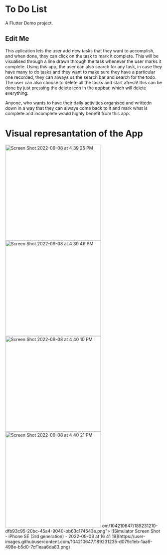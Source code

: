 # To Do List

A Flutter Demo project.

## Edit Me

This aplication lets the user add new tasks that they want to accomplish, and when done, they can click on the task to mark it complete. This will be visualised through a line drawn through the task whenever the user marks it complete. Using this app, the user can also search for any task, in case they have many to do tasks and they want to make sure they have a particular one recorded, they can always us the search bar and search for the todo. The user can also choose to delete all the tasks and start afresh! this can be done by just pressing the delete icon in the appbar, which will delete everything.

Anyone, who wants to have their daily activities organised and writtedn down in a way that they can always come back to it and mark what is complete and incomplete would highly benefit from this app.

# Visual represantation of the App


<img width="307" alt="Screen Shot 2022-09-08 at 4 39 25 PM" src="https://user-images.githubusercontent.com/104210647/189231138-3a25af3d-564f-4a10-a4da-be4dae60da28.png">
<img width="307" alt="Screen Shot 2022-09-08 at 4 39 46 PM" src="https://user-images.githubusercontent.com/104210647/189231181-488259fa-1ba5-4375-8846-0ad001b3388c.png">
<img width="307" alt="Screen Shot 2022-09-08 at 4 40 10 PM" src="https://user-images.githubusercontent.com/104210647/189231186-f3cb1fed-e4c4-4ed6-81d0-084221091890.png">
<img width="307" alt="Screen Shot 2022-09-08 at 4 40 21 PM" src="https://user-images.githubusercontent.c<img width="307" alt="Screen Shot 2022-09-08 at 4 40 32 PM" src="https://user-images.githubusercontent.com/104210647/189231224-2acfad91-1286-4f83-842f-2b5b1ba10aa7.png">
om/104210647/189231210-dfb93c95-20bc-45a4-9040-bb63c174543e.png">
![Simulator Screen Shot - iPhone SE (3rd generation) - 2022-09-08 at 16 41 19](https://user-images.githubusercontent.com/104210647/189231235-d079c1eb-1aa6-498e-b5d0-7cf1eaa6da83.png)
